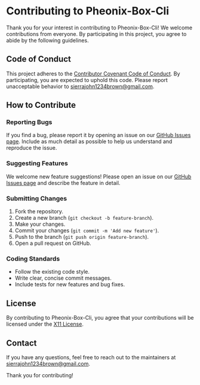 # Contributing to Pheonix-Box-Cli

Thank you for your interest in contributing to Pheonix-Box-Cli! We welcome contributions from everyone. By participating in this project, you agree to abide by the following guidelines.

## Code of Conduct

This project adheres to the [Contributor Covenant Code of Conduct](https://www.contributor-covenant.org/version/2/0/code_of_conduct/). By participating, you are expected to uphold this code. Please report unacceptable behavior to [sierrajohn1234brown@gmail.com](mailto:sierrajohn1234brown@gmail.com).

## How to Contribute

### Reporting Bugs

If you find a bug, please report it by opening an issue on our [GitHub Issues page](https://github.com/john1234brown/pheonix-box/issues). Include as much detail as possible to help us understand and reproduce the issue.

### Suggesting Features

We welcome new feature suggestions! Please open an issue on our [GitHub Issues page](https://github.com/john1234brown/pheonix-box/issues) and describe the feature in detail.

### Submitting Changes

1. Fork the repository.
2. Create a new branch (`git checkout -b feature-branch`).
3. Make your changes.
4. Commit your changes (`git commit -m 'Add new feature'`).
5. Push to the branch (`git push origin feature-branch`).
6. Open a pull request on GitHub.

### Coding Standards

- Follow the existing code style.
- Write clear, concise commit messages.
- Include tests for new features and bug fixes.

## License

By contributing to Pheonix-Box-Cli, you agree that your contributions will be licensed under the [X11 License](https://opensource.org/licenses/X11).

## Contact

If you have any questions, feel free to reach out to the maintainers at [sierrajohn1234brown@gmail.com](mailto:sierrajohn1234brown@gmail.com).

Thank you for contributing!

